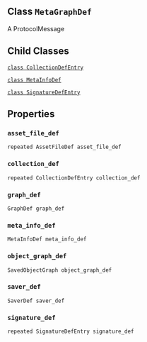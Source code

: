 

## Class  `MetaGraphDef` 
A ProtocolMessage

## Child Classes
[ `class CollectionDefEntry` ](https://tensorflow.google.cn/api_docs/python/tf/compat/v1/MetaGraphDef/CollectionDefEntry)

[ `class MetaInfoDef` ](https://tensorflow.google.cn/api_docs/python/tf/compat/v1/MetaGraphDef/MetaInfoDef)

[ `class SignatureDefEntry` ](https://tensorflow.google.cn/api_docs/python/tf/compat/v1/MetaGraphDef/SignatureDefEntry)

## Properties


###  `asset_file_def` 
 `repeated AssetFileDef asset_file_def` 

###  `collection_def` 
 `repeated CollectionDefEntry collection_def` 

###  `graph_def` 
 `GraphDef graph_def` 

###  `meta_info_def` 
 `MetaInfoDef meta_info_def` 

###  `object_graph_def` 
 `SavedObjectGraph object_graph_def` 

###  `saver_def` 
 `SaverDef saver_def` 

###  `signature_def` 
 `repeated SignatureDefEntry signature_def` 

